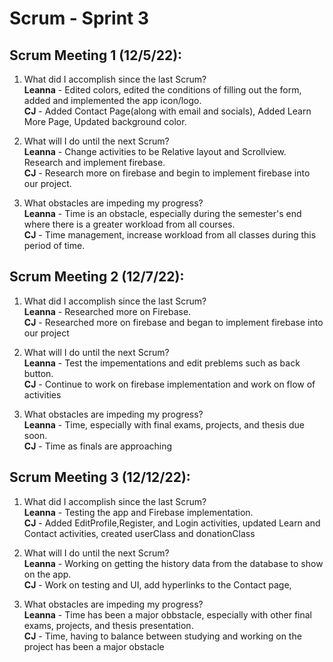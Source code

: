 # Scrum - Sprint 3

## Scrum Meeting 1 (12/5/22):

1.	What did I accomplish since the last Scrum?  
    **Leanna** -  Edited colors, edited the conditions of filling out the form, added and implemented the app icon/logo.  
    **CJ** - Added Contact Page(along with email and socials), Added Learn More Page, Updated background color.
    
2.	What will I do until the next Scrum?  
    **Leanna** - Change activities to be Relative layout and Scrollview. Research and implement firebase.  
    **CJ** - Research more on firebase and begin to implement firebase into our project. 
    
3.	What obstacles are impeding my progress?  
    **Leanna** - Time is an obstacle, especially during the semester's end where there is a greater workload from all courses.  
    **CJ** - Time management, increase workload from all classes during this period of time. 



## Scrum Meeting 2 (12/7/22):

1.	What did I accomplish since the last Scrum?  
    **Leanna** -   Researched more on Firebase.  
   **CJ** - Researched more on firebase and began to implement firebase into our project
    
2.	What will I do until the next Scrum?  
    **Leanna** -  Test the impementations and edit preblems such as back button.  
    **CJ** - Continue to work on firebase implementation and work on flow of activities 
    
3.	What obstacles are impeding my progress?  
    **Leanna** -  Time, especially with final exams, projects, and thesis due soon.  
    **CJ** - Time as finals are approaching 



## Scrum Meeting 3 (12/12/22):

1.	What did I accomplish since the last Scrum?  
    **Leanna** -  Testing the app and Firebase implementation.  
    **CJ** -  Added EditProfile,Register, and Login activities, updated Learn and Contact activities, created userClass and donationClass
    
2.	What will I do until the next Scrum?  
    **Leanna** -  Working on getting the history data from the database to show on the app.  
    **CJ** -  Work on testing and UI, add hyperlinks to the Contact page,  
    
3.	What obstacles are impeding my progress?  
    **Leanna** -  Time has been a major obbstacle, especially with other final exams, projects, and thesis presentation.  
    **CJ** - Time, having to balance between studying and working on the project has been a major obstacle
